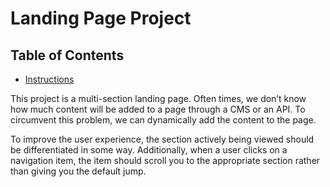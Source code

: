 # Landing Page Project

## Table of Contents

- [Instructions](#instructions)

This project is a multi-section landing page. Often times, we don’t know how much content will be added to a page through a CMS or an API. To circumvent this problem, we can dynamically add the content to the page.

To improve the user experience, the section actively being viewed should be differentiated in some way. Additionally, when a user clicks on a navigation item, the item should scroll you to the appropriate section rather than giving you the default jump.
